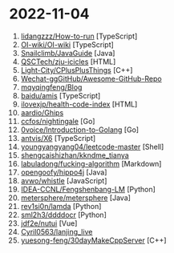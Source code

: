 # 2022-11-04

1. [lidangzzz/How-to-run](https://github.com/lidangzzz/How-to-run "立党老师的润学（零基础转码/移民/留学/海外创业/永居）笔记") [TypeScript]
2. [OI-wiki/OI-wiki](https://github.com/OI-wiki/OI-wiki "🌟 Wiki of OI / ICPC for everyone. （某大型游戏线上攻略，内含炫酷算术魔法）") [TypeScript]
3. [Snailclimb/JavaGuide](https://github.com/Snailclimb/JavaGuide "「Java学习+面试指南」一份涵盖大部分 Java 程序员所需要掌握的核心知识。准备 Java 面试，首选 JavaGuide！") [Java]
4. [QSCTech/zju-icicles](https://github.com/QSCTech/zju-icicles "浙江大学课程攻略共享计划") [HTML]
5. [Light-City/CPlusPlusThings](https://github.com/Light-City/CPlusPlusThings "C++那些事") [C++]
6. [Wechat-ggGitHub/Awesome-GitHub-Repo](https://github.com/Wechat-ggGitHub/Awesome-GitHub-Repo "收集整理 GitHub 上高质量、有趣的开源项目。") 
7. [mqyqingfeng/Blog](https://github.com/mqyqingfeng/Blog "冴羽写博客的地方，预计写四个系列：JavaScript深入系列、JavaScript专题系列、ES6系列、React系列。") 
8. [baidu/amis](https://github.com/baidu/amis "前端低代码框架，通过 JSON 配置就能生成各种页面。") [TypeScript]
9. [ilovexjp/health-code-index](https://github.com/ilovexjp/health-code-index "健康码模拟 - 索引") [HTML]
10. [aardio/Ghips](https://github.com/aardio/Ghips "GitHub 网速优化与修复工具") 
11. [ccfos/nightingale](https://github.com/ccfos/nightingale "An enterprise-level cloud-native monitoring system, which can be used as drop-in replacement of Prometheus for alerting and Grafana for visualization.") [Go]
12. [0voice/Introduction-to-Golang](https://github.com/0voice/Introduction-to-Golang "【未来服务器端编程语言】最全空降golang资料补给包（满血战斗），包含文章，书籍，作者论文，理论分析，开源框架，云原生，大佬视频，大厂实战分享ppt") [Go]
13. [antvis/X6](https://github.com/antvis/X6 "🚀 JavaScript diagramming library that uses SVG and HTML for rendering.") [TypeScript]
14. [youngyangyang04/leetcode-master](https://github.com/youngyangyang04/leetcode-master "《代码随想录》LeetCode 刷题攻略：200道经典题目刷题顺序，共60w字的详细图解，视频难点剖析，50余张思维导图，支持C++，Java，Python，Go，JavaScript等多语言版本，从此算法学习不再迷茫！🔥🔥 来看看，你会发现相见恨晚！🚀") [Shell]
15. [shengcaishizhan/kkndme_tianya](https://github.com/shengcaishizhan/kkndme_tianya "天涯 kkndme 神贴聊房价") 
16. [labuladong/fucking-algorithm](https://github.com/labuladong/fucking-algorithm "刷算法全靠套路，认准 labuladong 就够了！English version supported! Crack LeetCode, not only how, but also why.") [Markdown]
17. [opengoofy/hippo4j](https://github.com/opengoofy/hippo4j "📌 强大的动态线程池框架，附带监控报警功能。支持 JDK、Tomcat、Jetty、Undertow 线程池；Dubbo、Alibaba Dubbo、RabbitMQ、RocketMQ、Polaris 、Hystrix 消费线程池（更多框架线程池还在适配中）。内置两种使用模式：轻量级依赖配置中心以及无中间件依赖版本。") [Java]
18. [avwo/whistle](https://github.com/avwo/whistle "HTTP, HTTP2, HTTPS, Websocket debugging proxy") [JavaScript]
19. [IDEA-CCNL/Fengshenbang-LM](https://github.com/IDEA-CCNL/Fengshenbang-LM "Fengshenbang-LM(封神榜大模型)是IDEA研究院认知计算与自然语言研究中心主导的大模型开源体系，成为中文认知智能的基础设施。") [Python]
20. [metersphere/metersphere](https://github.com/metersphere/metersphere "MeterSphere 是一站式开源持续测试平台，覆盖测试管理、接口测试、UI 测试和性能测试等。搞测试，就选 MeterSphere！") [Java]
21. [rev1si0n/lamda](https://github.com/rev1si0n/lamda "⚡️ Android reverse engineering & automation framework | 史上最强安卓抓包/逆向/HOOK & 云手机/自动化辅助框架，你的工作从未如此简单快捷。") [Python]
22. [sml2h3/ddddocr](https://github.com/sml2h3/ddddocr "带带弟弟 通用验证码识别OCR pypi版") [Python]
23. [jdf2e/nutui](https://github.com/jdf2e/nutui "京东风格的移动端 Vue2、Vue3 组件库 、支持多端小程序(A Vue.js UI Toolkit for Mobile Web)") [Vue]
24. [Cyril0563/lanjing_live](https://github.com/Cyril0563/lanjing_live "🐋蓝鲸直播源-长期维护的电视直播源接口、TVBox、Pluto Player、猫影视TV、IPTV、BIUBIU TV、IPTV源、直播源、源享家、蓝鲸直播源、等影视及m3u8播放器通用接口都可观看") 
25. [yuesong-feng/30dayMakeCppServer](https://github.com/yuesong-feng/30dayMakeCppServer "30天自制C++服务器，包含教程和源代码") [C++]
